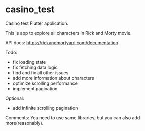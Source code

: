# casino_test

Casino test Flutter application.

This is app to explore all characters in Rick and Morty movie.

API docs: https://rickandmortyapi.com/documentation

Todo:
- fix loading state
- fix fetching data logic
- find and fix all other issues
- add more information about characters
- optimize scrolling performance
- implement pagination

Optional:
- add infinite scrolling pagination

Comments:
You need to use same libraries, but you can also add more(reasonably).
